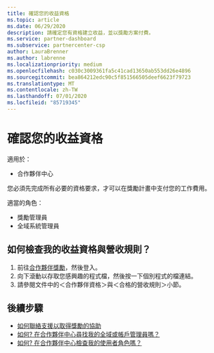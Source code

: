 ```yaml
---
title: 確認您的收益資格
ms.topic: article
ms.date: 06/29/2020
description: 請確定您有資格建立收益，並以獎勵方案付費。
ms.service: partner-dashboard
ms.subservice: partnercenter-csp
author: LauraBrenner
ms.author: labrenne
ms.localizationpriority: medium
ms.openlocfilehash: c030c3009361fa5c41cad13650ab553dd26e4896
ms.sourcegitcommit: bea864212edc90c5f851566505deef6623f79723
ms.translationtype: MT
ms.contentlocale: zh-TW
ms.lasthandoff: 07/01/2020
ms.locfileid: "85719345"
---
```

# <a name="confirm-your-earnings-eligibility"></a>確認您的收益資格

適用於：

- 合作夥伴中心

您必須先完成所有必要的資格要求，才可以在獎勵計畫中支付您的工作費用。

適當的角色：

- 獎勵管理員
- 全域系統管理員

## <a name="how-do-i-check-my-earning-eligibility-and-revenue-rules"></a>如何檢查我的收益資格與營收規則？

1. 前往[合作夥伴獎勵](https://partner.microsoft.com/membership/partner-incentives)，然後登入。
2. 向下滾動以存取您感興趣的程式檔，然後按一下個別程式的檔連結。
3. 請參閱文件中的＜合作夥伴資格＞與＜合格的營收規則＞小節。

## <a name="next-steps"></a>後續步驟

- [如何聯絡支援以取得獎勵的協助](https://support.microsoft.com/help/4014850)
- [如何? 在合作夥伴中心尋找我的全域或帳戶管理員嗎？](https://support.microsoft.com/help/4534519)
- [如何? 在合作夥伴中心檢查我的使用者角色嗎？](https://support.microsoft.com/help/4534700)
